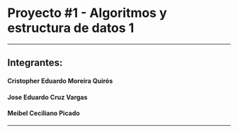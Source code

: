 # Proyecto #1 - Algoritmos y estructura de datos 1
***
## Integrantes:
#### Cristopher Eduardo Moreira Quirós
#### Jose Eduardo Cruz Vargas
#### Meibel Ceciliano Picado
***
